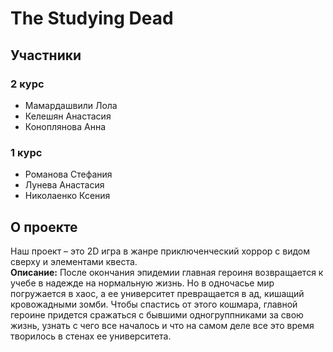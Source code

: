 # The Studying Dead
## Участники
### 2 курс
+ Мамардашвили Лола
+ Келешян Анастасия
+ Коноплянова Анна
### 1 курс
+ Романова Стефания
+ Лунева Анастасия
+ Николаенко Ксения
## О проекте
Наш проект – это 2D игра в жанре приключенческий хоррор с видом сверху и элементами квеста.  
**Описание:** После окончания эпидемии главная героиня возвращается к учебе в надежде на нормальную жизнь. Но в одночасье мир погружается в хаос, а ее университет превращается в ад, кишащий кровожадными зомби. Чтобы спастись от этого кошмара, главной героине придется сражаться с бывшими одногруппниками за свою жизнь, узнать с чего все началось и что на самом деле все это время творилось в стенах ее университета.
